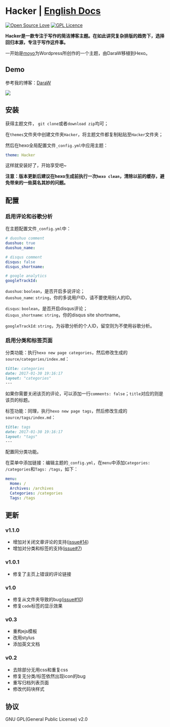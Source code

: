 # Hacker | [English Docs](/README.md)
[![Open Source Love](https://badges.frapsoft.com/os/v1/open-source.svg?v=103)](https://github.com/ellerbrock/open-source-badge/)  [![GPL Licence](https://badges.frapsoft.com/os/gpl/gpl.svg?v=103)](https://opensource.org/licenses/GPL-2.0)  


__Hacker是一款专注于写作的简洁博客主题。在如此讲究复杂排版的趋势下，选择回归本源，专注于写作这件事。__  

一开始是[moyo](http://liuxinyu.me/)为Wordpress所创作的一个主题，由DaraW移植到Hexo。

## Demo
参考我的博客：[DaraW](http://blog.daraw.cn/)  

![](https://ooo.0o0.ooo/2016/08/04/57a306f56bee2.png
)

## 安装
获得主题文件， `git clone`或者`download zip`均可；  

在`themes`文件夹中创建文件夹`Hacker`，将主题文件都复制粘贴至`Hacker`文件夹；  

然后在hexo全局配置文件`_config.yml`中应用主题：

```yaml
theme: Hacker
```
这样就安装好了，开始享受吧~

__注意：版本更新后建议在hexo生成前执行一次`hexo clean`，清除以前的缓存，避免带来的一些莫名其妙的问题。__

## 配置
### 启用评论和谷歌分析
在主题配置文件`_config.yml`中：

```yaml
# duoshuo comment
duoshuo: true
duoshuo_name:

# disqus comment
disqus: false
disqus_shortname:

# google analytics
googleTrackId:
```


`duoshuo`: `boolean`，是否开启多说评论；  
`duoshuo_name`: `string`，你的多说用户ID，请不要使用别人的ID。  

`disqus`: `boolean`，是否开启disqus评论；  
`disqus_shortname`: `string`，你的disqus site shortname。  

`googleTrackId`: `string`，为谷歌分析的个人ID，留空则为不使用谷歌分析。

### 启用分类和标签页面
分类功能：执行`hexo new page categories`，然后修改生成的`source/categories/index.md`：
``` markdown
title: categories
date: 2017-01-30 19:16:17
layout: "categories"
---  
```
如果你需要关闭该页的评论，可以添加一行`comments: false`；`title`对应的则是该页的标题。  

标签功能：同理，执行`hexo new page tags`，然后修改生成的`source/tags/index.md`：
``` markdown
title: tags
date: 2017-01-30 19:16:17
layout: "tags"
---  
```
配置同分类功能。

在菜单中添加链接：编辑主题的`_config.yml`，在`menu`中添加`Categories: /categories`和`Tags: /tags`，如下：
``` yml
menu:
  Home: /
  Archives: /archives
  Categories: /categories
  Tags: /tags
```

## 更新
### v1.1.0
* 增加对关闭文章评论的支持([issue#14](https://github.com/CodeDaraW/Hacker/issues/14))
* 增加对分类和标签的支持([issue#7](https://github.com/CodeDaraW/Hacker/issues/7))

### v1.0.1
* 修复了主页上错误的评论链接

### v1.0
* 修复从文件夹导致的bug([issue#10](https://github.com/CodeDaraW/Hacker/issues/10))
* 修复`code`标签的显示效果


### v0.3
* 重构ejs模板
* 改用stylus
* 添加英文文档


### v0.2
* 去除部分无用css和重复css
* 修复无分类/标签依然出现icon的bug
* 重写归档列表页面
* 修改代码块样式


## 协议
GNU GPL(General Public License) v2.0
